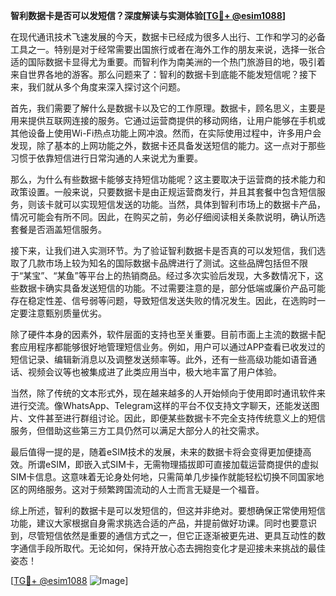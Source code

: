 **智利数据卡是否可以发短信？深度解读与实测体验[[TG💪+ @esim1088](https://t.me/s/esim1088)]**

在现代通讯技术飞速发展的今天，数据卡已经成为很多人出行、工作和学习的必备工具之一。特别是对于经常需要出国旅行或者在海外工作的朋友来说，选择一张合适的国际数据卡显得尤为重要。而智利作为南美洲的一个热门旅游目的地，吸引着来自世界各地的游客。那么问题来了：智利的数据卡到底能不能发短信呢？接下来，我们就从多个角度来深入探讨这个问题。

首先，我们需要了解什么是数据卡以及它的工作原理。数据卡，顾名思义，主要是用来提供互联网连接的服务。它通过运营商提供的移动网络，让用户能够在手机或其他设备上使用Wi-Fi热点功能上网冲浪。然而，在实际使用过程中，许多用户会发现，除了基本的上网功能之外，数据卡还具备发送短信的能力。这一点对于那些习惯于依靠短信进行日常沟通的人来说尤为重要。

那么，为什么有些数据卡能够支持短信功能呢？这主要取决于运营商的技术能力和政策设置。一般来说，只要数据卡是由正规运营商发行，并且其套餐中包含短信服务，则该卡就可以实现短信发送的功能。当然，具体到智利市场上的数据卡产品，情况可能会有所不同。因此，在购买之前，务必仔细阅读相关条款说明，确认所选套餐是否涵盖短信服务。

接下来，让我们进入实测环节。为了验证智利数据卡是否真的可以发短信，我们选取了几款市场上较为知名的国际数据卡品牌进行了测试。这些品牌包括但不限于“某宝”、“某鱼”等平台上的热销商品。经过多次实验后发现，大多数情况下，这些数据卡确实具备发送短信的功能。不过需要注意的是，部分低端或廉价产品可能存在稳定性差、信号弱等问题，导致短信发送失败的情况发生。因此，在选购时一定要注意甄别质量优劣。

除了硬件本身的因素外，软件层面的支持也至关重要。目前市面上主流的数据卡配套应用程序都能够很好地管理短信业务。例如，用户可以通过APP查看已收发过的短信记录、编辑新消息以及调整发送频率等。此外，还有一些高级功能如语音通话、视频会议等也被集成进了此类应用当中，极大地丰富了用户体验。

当然，除了传统的文本形式外，现在越来越多的人开始倾向于使用即时通讯软件来进行交流。像WhatsApp、Telegram这样的平台不仅支持文字聊天，还能发送图片、文件甚至进行群组讨论。因此，即便某些数据卡不完全支持传统意义上的短信服务，但借助这些第三方工具仍然可以满足大部分人的社交需求。

最后值得一提的是，随着eSIM技术的发展，未来的数据卡将会变得更加便捷高效。所谓eSIM，即嵌入式SIM卡，无需物理插拔即可直接加载运营商提供的虚拟SIM卡信息。这意味着无论身处何地，只需简单几步操作就能轻松切换不同国家地区的网络服务。这对于频繁跨国流动的人士而言无疑是一个福音。

综上所述，智利的数据卡是可以发短信的，但这并非绝对。要想确保正常使用短信功能，建议大家根据自身需求挑选合适的产品，并提前做好功课。同时也要意识到，尽管短信依然是重要的通信方式之一，但它正逐渐被更先进、更具互动性的数字通信手段所取代。无论如何，保持开放心态去拥抱变化才是迎接未来挑战的最佳姿态！

[[TG💪+ @esim1088](https://t.me/s/esim1088) ![Image](https://i.postimg.cc/4NQfJmqS/Snipaste-2025-05-13-00-14-12.png)]